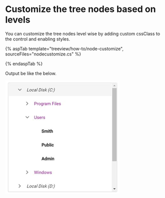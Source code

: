 # Customize the tree nodes based on levels

You can customize the tree nodes level wise by adding custom cssClass to the control and enabling styles.

{% aspTab template="treeview/how-to/node-customize", sourceFiles="nodecustomize.cs" %}

{% endaspTab %}

Output be like the below.

![TreeView Sample](../image/nodecustomize.PNG)
